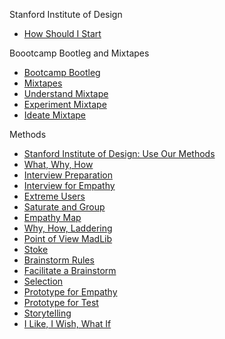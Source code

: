 Stanford Institute of Design
*   [How Should I Start](http://dschool.stanford.edu/dgift/chart-a-new-course/how-should-i-start)

Boootcamp Bootleg and Mixtapes
*   [Bootcamp Bootleg](http://dschool.stanford.edu/wp-content/uploads/2013/10/METHODCARDS-v3-slim.pdf)
*   [Mixtapes](http://dschool.stanford.edu/dgift/chart-a-new-courses) 
*   [Understand Mixtape](http://dschool.stanford.edu/wp-content/uploads/2012/02/understand-mixtape-v8.pdf) 
*   [Experiment Mixtape](http://dschool.stanford.edu/wp-content/uploads/2012/02/experiment-mixtape-v8.pdf) 
*   [Ideate Mixtape](http://dschool.stanford.edu/wp-content/uploads/2012/02/ideate-mixtape-v8.pdf) 

Methods
*   [Stanford Institute of Design: Use Our Methods](http://dschool.stanford.edu/use-our-methods) 
*   [What, Why, How](http://dschool.stanford.edu/wp-content/themes/dschool/method-cards/what-why-how.pdfs) 
*   [Interview Preparation](http://dschool.stanford.edu/wp-content/themes/dschool/method-cards/interview-preparation.pdf) 
*   [Interview for Empathy](http://dschool.stanford.edu/wp-content/themes/dschool/method-cards/interview-for-empathy.pdf) 
*   [Extreme Users](http://dschool.stanford.edu/wp-content/themes/dschool/method-cards/extreme-users.pdf) 
*   [Saturate and Group](http://dschool.stanford.edu/wp-content/themes/dschool/method-cards/saturate-and-group.pdf) 
*   [Empathy Map](http://dschool.stanford.edu/wp-content/themes/dschool/method-cards/empathy-map.pdf)
*   [Why, How, Laddering](http://dschool.stanford.edu/wp-content/themes/dschool/method-cards/why-how-laddering.pdf)
*   [Point of View MadLib](http://dschool.stanford.edu/wp-content/themes/dschool/method-cards/point-of-view-madlib.pdf)
*   [Stoke](http://dschool.stanford.edu/wp-content/themes/dschool/method-cards/stoke.pdf)
*   [Brainstorm Rules](http://dschool.stanford.edu/wp-content/themes/dschool/method-cards/brainstorm-rules.pdf)
*   [Facilitate a Brainstorm](http://dschool.stanford.edu/wp-content/themes/dschool/method-cards/facilitate-a-brainstorm.pdf)
*   [Selection](http://dschool.stanford.edu/wp-content/themes/dschool/method-cards/selection.pdf)
*   [Prototype for Empathy](http://dschool.stanford.edu/wp-content/themes/dschool/method-cards/prototype-for-empathy.pdf)
*   [Prototype for Test](http://dschool.stanford.edu/wp-content/themes/dschool/method-cards/prototype-to-test.pdf)
*   [Storytelling](http://dschool.stanford.edu/wp-content/themes/dschool/method-cards/storytelling.pdf)
*   [I Like, I Wish, What If](http://dschool.stanford.edu/wp-content/themes/dschool/method-cards/i-like-i-wish-what-if.pdf)
